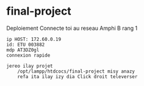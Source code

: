 # final-project

Deploiement 
    Connecte toi au reseau Amphi B rang 1

    ip HOST: 172.60.0.19
    id: ETU 003882
    mdp AT3DZ0gl
    connexion rapide

    jereo ilay projet 
        /opt/lampp/htdcocs/final-project misy anazy 
        refa ita ilay izy dia Click droit televerser 

    
